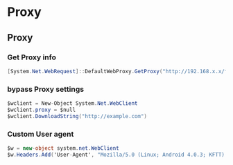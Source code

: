 # Proxy

## Proxy

### Get Proxy info

```csharp
[System.Net.WebRequest]::DefaultWebProxy.GetProxy("http://192.168.x.x/file")
```

### bypass Proxy settings

```csharp
$wclient = New-Object System.Net.WebClient
$wclient.proxy = $null
$wclient.DownloadString("http://example.com")
```

### Custom User agent

```csharp
$w = new-object system.net.WebClient
$w.Headers.Add('User-Agent', "Mozilla/5.0 (Linux; Android 4.0.3; KFTT) AppleWebKit/537.36 (KHTML, like Gecko) Silk/73.7.5 like Chrome/73.0.3683.90 Safari/537.36")
```



